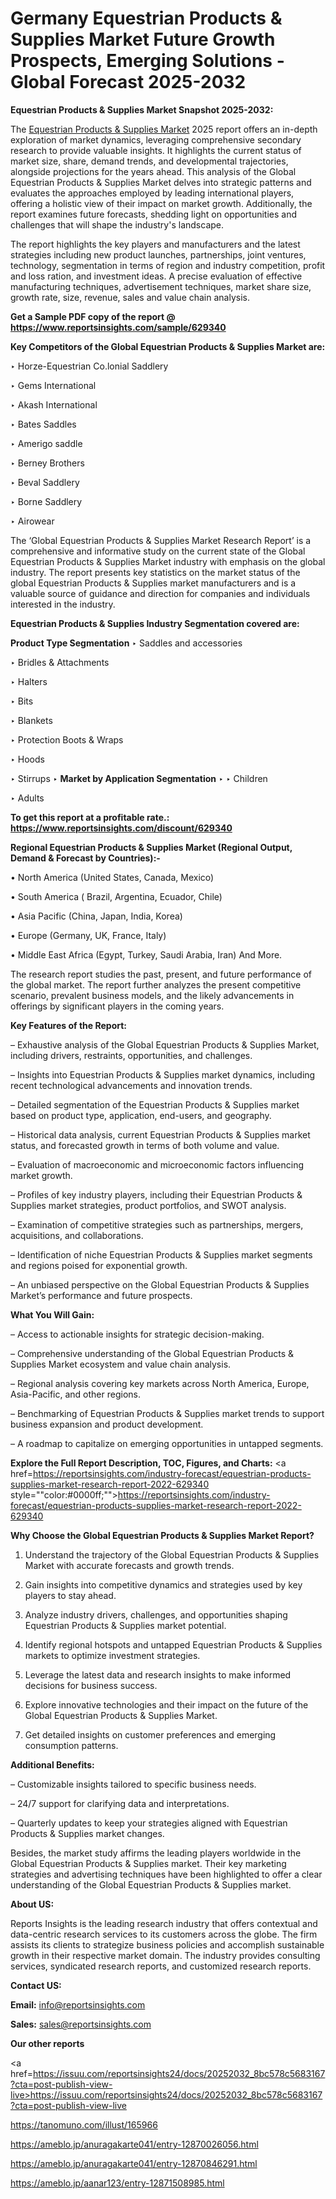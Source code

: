 # Germany Equestrian Products & Supplies Market Future Growth Prospects, Emerging Solutions - Global Forecast 2025-2032

<strong>Equestrian Products & Supplies Market Snapshot 2025-2032:</strong>

The <a href=https://www.reportsinsights.com/sample/629340>Equestrian Products & Supplies Market</a> 2025 report offers an in-depth exploration of market dynamics, leveraging comprehensive secondary research to provide valuable insights. It highlights the current status of market size, share, demand trends, and developmental trajectories, alongside projections for the years ahead. This analysis of the Global Equestrian Products & Supplies Market delves into strategic patterns and evaluates the approaches employed by leading international players, offering a holistic view of their impact on market growth. Additionally, the report examines future forecasts, shedding light on opportunities and challenges that will shape the industry's landscape.

The report highlights the key players and manufacturers and the latest strategies including new product launches, partnerships, joint ventures, technology, segmentation in terms of region and industry competition, profit and loss ration, and investment ideas. A precise evaluation of effective manufacturing techniques, advertisement techniques, market share size, growth rate, size, revenue, sales and value chain analysis.

<strong>Get a Sample PDF copy of the report @ <a href=https://www.reportsinsights.com/sample/629340 style=color:#0000ff;>https://www.reportsinsights.com/sample/629340</a></strong>

<strong>Key Competitors of the Global Equestrian Products & Supplies Market are:</strong>

‣ Horze-Equestrian
 Co.lonial Saddlery

‣ Gems International

‣ Akash International

‣ Bates Saddles

‣ Amerigo saddle

‣ Berney Brothers

‣ Beval Saddlery

‣ Borne Saddlery

‣ Airowear

The ‘Global Equestrian Products & Supplies Market Research Report’ is a comprehensive and informative study on the current state of the Global Equestrian Products & Supplies Market industry with emphasis on the global industry. The report presents key statistics on the market status of the global Equestrian Products & Supplies market manufacturers and is a valuable source of guidance and direction for companies and individuals interested in the industry.

<strong>Equestrian Products & Supplies Industry Segmentation covered are:</strong>

<strong>Product Type Segmentation</strong>
‣
Saddles and accessories

‣ Bridles & Attachments

‣ Halters

‣ Bits

‣ Blankets

‣ Protection Boots & Wraps

‣ Hoods

‣ Stirrups
‣ 
<strong>Market by Application Segmentation</strong>
‣
‣  Children

‣ Adults

<strong>To get this report at a profitable rate.: <a href=https://www.reportsinsights.com/discount/629340 style=color:#0000ff;>https://www.reportsinsights.com/discount/629340</a></strong>

<strong>Regional Equestrian Products & Supplies Market (Regional Output, Demand &amp; Forecast by Countries):-</strong>

• North America (United States, Canada, Mexico)

• South America ( Brazil, Argentina, Ecuador, Chile)

• Asia Pacific (China, Japan, India, Korea)

• Europe (Germany, UK, France, Italy)

• Middle East Africa (Egypt, Turkey, Saudi Arabia, Iran) And More.

The research report studies the past, present, and future performance of the global market. The report further analyzes the present competitive scenario, prevalent business models, and the likely advancements in offerings by significant players in the coming years.

<strong>Key Features of the Report:</strong>

– Exhaustive analysis of the Global Equestrian Products & Supplies Market, including drivers, restraints, opportunities, and challenges.

– Insights into Equestrian Products & Supplies market dynamics, including recent technological advancements and innovation trends.

– Detailed segmentation of the Equestrian Products & Supplies market based on product type, application, end-users, and geography.

– Historical data analysis, current Equestrian Products & Supplies market status, and forecasted growth in terms of both volume and value.

– Evaluation of macroeconomic and microeconomic factors influencing market growth.

– Profiles of key industry players, including their Equestrian Products & Supplies market strategies, product portfolios, and SWOT analysis.

– Examination of competitive strategies such as partnerships, mergers, acquisitions, and collaborations.

– Identification of niche Equestrian Products & Supplies market segments and regions poised for exponential growth.

– An unbiased perspective on the Global Equestrian Products & Supplies Market’s performance and future prospects.

<strong>What You Will Gain:</strong>

– Access to actionable insights for strategic decision-making.

– Comprehensive understanding of the Global Equestrian Products & Supplies Market ecosystem and value chain analysis.

– Regional analysis covering key markets across North America, Europe, Asia-Pacific, and other regions.

– Benchmarking of Equestrian Products & Supplies market trends to support business expansion and product development.

– A roadmap to capitalize on emerging opportunities in untapped segments.

<strong>Explore the Full Report Description, TOC, Figures, and Charts:</strong>
<a href=https://reportsinsights.com/industry-forecast/equestrian-products-supplies-market-research-report-2022-629340 style=""color:#0000ff;"">https://reportsinsights.com/industry-forecast/equestrian-products-supplies-market-research-report-2022-629340</a>

<strong>Why Choose the Global Equestrian Products & Supplies Market Report?</strong>

1. Understand the trajectory of the Global Equestrian Products & Supplies Market with accurate forecasts and growth trends.

2. Gain insights into competitive dynamics and strategies used by key players to stay ahead.

3. Analyze industry drivers, challenges, and opportunities shaping Equestrian Products & Supplies market potential.

4. Identify regional hotspots and untapped Equestrian Products & Supplies markets to optimize investment strategies.

5. Leverage the latest data and research insights to make informed decisions for business success.

6. Explore innovative technologies and their impact on the future of the Global Equestrian Products & Supplies Market.

7. Get detailed insights on customer preferences and emerging consumption patterns.

<strong>Additional Benefits:</strong>

– Customizable insights tailored to specific business needs.

– 24/7 support for clarifying data and interpretations.

– Quarterly updates to keep your strategies aligned with Equestrian Products & Supplies market changes.

Besides, the market study affirms the leading players worldwide in the Global Equestrian Products & Supplies market. Their key marketing strategies and advertising techniques have been highlighted to offer a clear understanding of the Global Equestrian Products & Supplies market.

<strong><strong>About US</strong>:</strong>

Reports Insights is the leading research industry that offers contextual and data-centric research services to its customers across the globe. The firm assists its clients to strategize business policies and accomplish sustainable growth in their respective market domain. The industry provides consulting services, syndicated research reports, and customized research reports.

<strong>Contact US:</strong>

<p class=><b>Email:</b> <a href=mailto:info@reportsinsights.com>info@reportsinsights.com</a></p>
<p class=><b>Sales:</b> <a href=mailto:sales@reportsinsights.com>sales@reportsinsights.com</a></p>

<strong>Our other reports</strong>

<a href=https://issuu.com/reportsinsights24/docs/20252032_8bc578c5683167?cta=post-publish-view-live>https://issuu.com/reportsinsights24/docs/20252032_8bc578c5683167?cta=post-publish-view-live</a>

<a href=https://tanomuno.com/illust/165966>https://tanomuno.com/illust/165966</a>

<a href=https://ameblo.jp/anuragakarte041/entry-12870026056.html>https://ameblo.jp/anuragakarte041/entry-12870026056.html</a>

<a href=https://ameblo.jp/anuragakarte041/entry-12870846291.html>https://ameblo.jp/anuragakarte041/entry-12870846291.html</a>

<a href=https://ameblo.jp/aanar123/entry-12871508985.html>https://ameblo.jp/aanar123/entry-12871508985.html</a>
